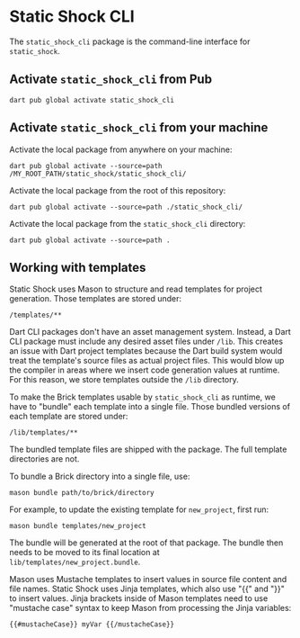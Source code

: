 # Static Shock CLI
The `static_shock_cli` package is the command-line interface for `static_shock`.

## Activate `static_shock_cli` from Pub

    dart pub global activate static_shock_cli

## Activate `static_shock_cli` from your machine
Activate the local package from anywhere on your machine:

    dart pub global activate --source=path /MY_ROOT_PATH/static_shock/static_shock_cli/

Activate the local package from the root of this repository:

    dart pub global activate --source=path ./static_shock_cli/

Activate the local package from the `static_shock_cli` directory:

    dart pub global activate --source=path .

## Working with templates
Static Shock uses Mason to structure and read templates for project generation. Those templates are 
stored under:

    /templates/**

Dart CLI packages don't have an asset management system. Instead, a Dart CLI package must include 
any desired asset files under `/lib`. This creates an issue with Dart project templates because the
Dart build system would treat the template's source files as actual project files. This would blow
up the compiler in areas where we insert code generation values at runtime. For this reason, we
store templates outside the `/lib` directory.

To make the Brick templates usable by `static_shock_cli` as runtime, we have to "bundle" each
template into a single file. Those bundled versions of each template are stored under:

    /lib/templates/**

The bundled template files are shipped with the package. The full template directories are not.

To bundle a Brick directory into a single file, use:

    mason bundle path/to/brick/directory

For example, to update the existing template for `new_project`, first run:

    mason bundle templates/new_project

The bundle will be generated at the root of that package. The bundle then needs to be moved to its
final location at `lib/templates/new_project.bundle`.

Mason uses Mustache templates to insert values in source file content and file names. Static Shock
uses Jinja templates, which also use "{{" and "}}" to insert values. Jinja brackets inside
of Mason templates need to use "mustache case" syntax to keep Mason from processing the Jinja
variables:

    {{#mustacheCase}} myVar {{/mustacheCase}}

